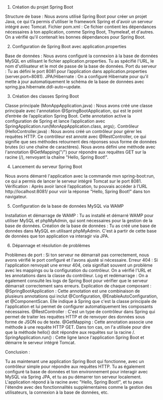 1. Création du projet Spring Boot

Structure de base : Nous avons utilisé Spring Boot pour créer un projet Java, ce qui t’a permis d'utiliser le framework Spring et d'avoir un serveur intégré avec Tomcat.
Fichier pom.xml : Ce fichier contient les dépendances nécessaires à ton application, comme Spring Boot, Thymeleaf, et d'autres. On a vérifié qu'il contenait les bonnes dépendances pour Spring Boot.

2. Configuration de Spring Boot avec application.properties

Base de données : Nous avons configuré la connexion à la base de données MySQL en utilisant le fichier application.properties. Tu as spécifié l'URL, le nom d'utilisateur et le mot de passe de la base de données.
Port du serveur : Tu as défini le port 8081 pour l’application dans application.properties (server.port=8081).
JPA/Hibernate : On a configuré Hibernate pour qu'il mette à jour automatiquement le schéma de la base de données avec spring.jpa.hibernate.ddl-auto=update.

3. Création des classes Spring Boot

Classe principale (MonAppApplication.java) : Nous avons créé une classe principale avec l'annotation @SpringBootApplication, qui est le point d’entrée de l’application Spring Boot. Cette annotation active la configuration de Spring et lance l’application avec SpringApplication.run(MonAppApplication.class, args);.
Contrôleur (HelloController.java) : Nous avons créé un contrôleur pour gérer les requêtes HTTP. Ce contrôleur est annoté avec @RestController, ce qui signifie que ses méthodes retournent des réponses sous forme de données brutes (ici une chaîne de caractères). Nous avons défini une méthode avec l'annotation @GetMapping("/") pour répondre aux requêtes GET sur la racine (/), renvoyant la chaîne "Hello, Spring Boot!".

4. Lancement du serveur Spring Boot

Nous avons démarré l'application avec la commande mvn spring-boot:run, ce qui a permis de lancer le serveur intégré Tomcat sur le port 8081.
Vérification : Après avoir lancé l’application, tu pouvais accéder à l’URL http://localhost:8081/ pour voir la réponse "Hello, Spring Boot!" dans ton navigateur.

5. Configuration de la base de données MySQL via WAMP

Installation et démarrage de WAMP : Tu as installé et démarré WAMP pour utiliser MySQL et phpMyAdmin, qui sont nécessaires pour la gestion de la base de données.
Création de la base de données : Tu as créé une base de données dans MySQL en utilisant phpMyAdmin. C'est à partir de cette base de données que ton application va interagir via JPA.

6. Dépannage et résolution de problèmes

Problèmes de port : Si ton serveur ne démarrait pas correctement, nous avons vérifié le port configuré et l'avons ajusté si nécessaire.
Erreur 404 : Si l'application renvoyait une erreur 404, cela signifiait souvent un problème avec les mappings ou la configuration du contrôleur. On a vérifié l'URL et les annotations dans la classe du contrôleur.
Log et redémarrage : On a également consulté les logs de Spring Boot pour vérifier que le serveur démarrait correctement sans erreurs.
Explication de chaque composant :
@SpringBootApplication : Cette annotation est une combinaison de plusieurs annotations qui inclut @Configuration, @EnableAutoConfiguration, et @ComponentScan. Elle indique à Spring que c'est la classe principale de l'application et lui permet de configurer automatiquement les composants nécessaires.
@RestController : C'est un type de contrôleur dans Spring qui permet de traiter les requêtes HTTP et de renvoyer des données sous forme de JSON ou de texte.
@GetMapping : Cette annotation associe une méthode à une requête HTTP GET. Dans ton cas, on l'a utilisée pour dire que la méthode hello() doit répondre aux requêtes sur la racine /.
SpringApplication.run() : Cette ligne lance l'application Spring Boot et démarre le serveur intégré Tomcat.

Conclusion :

Tu as maintenant une application Spring Boot qui fonctionne, avec un contrôleur simple pour répondre aux requêtes HTTP. Tu as également configuré ta base de données et ton environnement pour interagir avec MySQL via Spring JPA, et tu as pu démarrer ton serveur localement. L'application répond à la racine avec "Hello, Spring Boot!", et tu peux l'étendre avec des fonctionnalités supplémentaires comme la gestion des utilisateurs, la connexion à la base de données, etc.
